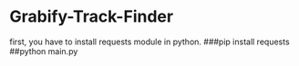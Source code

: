# Grabify-Track-Finder
first, you have to install requests module in python.
###pip install requests
##python main.py
